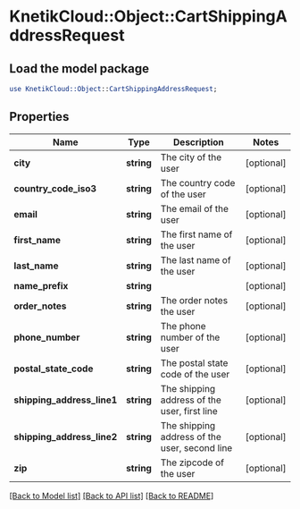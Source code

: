 # KnetikCloud::Object::CartShippingAddressRequest

## Load the model package
```perl
use KnetikCloud::Object::CartShippingAddressRequest;
```

## Properties
Name | Type | Description | Notes
------------ | ------------- | ------------- | -------------
**city** | **string** | The city of the user | [optional] 
**country_code_iso3** | **string** | The country code of the user | [optional] 
**email** | **string** | The email of the user | [optional] 
**first_name** | **string** | The first name of the user | [optional] 
**last_name** | **string** | The last name of the user | [optional] 
**name_prefix** | **string** |  | [optional] 
**order_notes** | **string** | The order notes the user | [optional] 
**phone_number** | **string** | The phone number of the user | [optional] 
**postal_state_code** | **string** | The postal state code of the user | [optional] 
**shipping_address_line1** | **string** | The shipping address of the user, first line | [optional] 
**shipping_address_line2** | **string** | The shipping address of the user, second line | [optional] 
**zip** | **string** | The zipcode of the user | [optional] 

[[Back to Model list]](../README.md#documentation-for-models) [[Back to API list]](../README.md#documentation-for-api-endpoints) [[Back to README]](../README.md)


